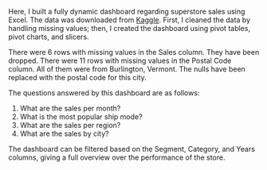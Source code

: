 Here, I built a fully dynamic dashboard regarding superstore sales using Excel. The data was downloaded from [Kaggle](https://www.kaggle.com/datasets/rohitsahoo/sales-forecasting?datasetId=835308&sortBy=voteCount). First, I cleaned the data by handling missing values; then, I created the dashboard using pivot tables, pivot charts, and slicers.

There were 6 rows with missing values in the Sales column. They have been dropped.
There were 11 rows with missing values in the Postal Code column. All of them were from Burlington, Vermont. The nulls have been replaced with the postal code for this city.

The questions answered by this dashboard are as follows:
1.	What are the sales per month?
2.	What is the most popular ship mode?
3.	What are the sales per region?
4.	What are the sales by city?

The dashboard can be filtered based on the Segment, Category, and Years columns, giving a full overview over the performance of the store.
